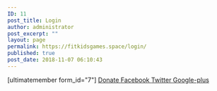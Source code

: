 ```yaml
---
ID: 11
post_title: Login
author: administrator
post_excerpt: ""
layout: page
permalink: https://fitkidsgames.space/login/
published: true
post_date: 2018-11-07 06:10:43
---
```

[ultimatemember form_id="7"]
<a role="button" href="#">
Donate
</a>
<a href="http://www.facebook.com" target="_blank" rel="noopener">
Facebook
</a>
<a href="http://www.twitter.com" target="_blank" rel="noopener">
Twitter
</a>
<a href="http://www.google.com" target="_blank" rel="noopener">
Google-plus
</a>